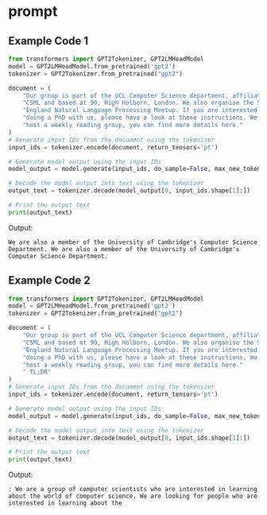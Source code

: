 # prompt

## Example Code 1
```python
from transformers import GPT2Tokenizer, GPT2LMHeadModel
model = GPT2LMHeadModel.from_pretrained('gpt2')
tokenizer = GPT2Tokenizer.from_pretrained("gpt2")

document = (
    "Our group is part of the UCL Computer Science department, affiliated with "
    "CSML and based at 90, High Holborn, London. We also organise the South "
    "England Natural Language Processing Meetup. If you are interested in "
    "doing a PhD with us, please have a look at these instructions. We also "
    "host a weekly reading group, you can find more details here."
)
# Generate input IDs from the document using the tokenizer
input_ids = tokenizer.encode(document, return_tensors='pt')

# Generate model output using the input IDs
model_output = model.generate(input_ids, do_sample=False, max_new_tokens=32)

# Decode the model output into text using the tokenizer
output_text = tokenizer.decode(model_output[0, input_ids.shape[1]:])

# Print the output text
print(output_text)
```
Output: 

`
We are also a member of the University of Cambridge's Computer Science Department. We are also a member of the University of Cambridge's Computer Science Department.
`



## Example Code 2
```python
from transformers import GPT2Tokenizer, GPT2LMHeadModel
model = GPT2LMHeadModel.from_pretrained('gpt2')
tokenizer = GPT2Tokenizer.from_pretrained("gpt2")

document = (
    "Our group is part of the UCL Computer Science department, affiliated with "
    "CSML and based at 90, High Holborn, London. We also organise the South "
    "England Natural Language Processing Meetup. If you are interested in "
    "doing a PhD with us, please have a look at these instructions. We also "
    "host a weekly reading group, you can find more details here."
    " TL;DR"
)
# Generate input IDs from the document using the tokenizer
input_ids = tokenizer.encode(document, return_tensors='pt')

# Generate model output using the input IDs
model_output = model.generate(input_ids, do_sample=False, max_new_tokens=32)

# Decode the model output into text using the tokenizer
output_text = tokenizer.decode(model_output[0, input_ids.shape[1]:])

# Print the output text
print(output_text)
```
Output:

`
: We are a group of computer scientists who are interested in learning about the world of computer science. We are looking for people who are interested in learning about the
`

